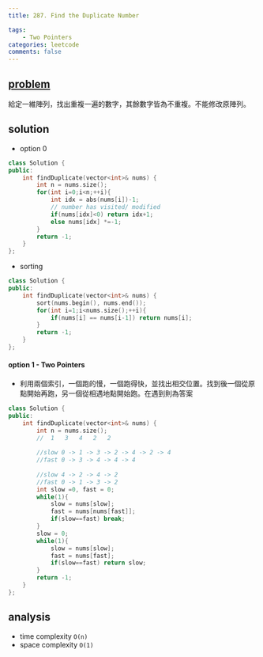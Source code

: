 ```yaml
---
title: 287. Find the Duplicate Number

tags:  
    - Two Pointers
categories: leetcode
comments: false
---
```


## [problem](https://leetcode.com/problems/find-the-duplicate-number/)

給定一維陣列，找出重複一遍的數字，其餘數字皆為不重複。不能修改原陣列。

## solution

- option 0
```c++
class Solution {
public:
    int findDuplicate(vector<int>& nums) {
        int n = nums.size();
        for(int i=0;i<n;++i){
            int idx = abs(nums[i])-1;
            // number has visited/ modified
            if(nums[idx]<0) return idx+1;
            else nums[idx] *=-1;
        }
        return -1;   
    }
};
```
- sorting
```c++
class Solution {
public:
    int findDuplicate(vector<int>& nums) {
        sort(nums.begin(), nums.end());
        for(int i=1;i<nums.size();++i){
            if(nums[i] == nums[i-1]) return nums[i];
        }
        return -1;
    }
};
```
#### option 1 - Two Pointers
- 利用兩個索引，一個跑的慢，一個跑得快，並找出相交位置。找到後一個從原點開始再跑，另一個從相遇地點開始跑。在遇到則為答案

```c++
class Solution {
public:
    int findDuplicate(vector<int>& nums) {
        int n = nums.size();
        //  1   3   4   2   2   
        
        //slow 0 -> 1 -> 3 -> 2 -> 4 -> 2 -> 4
        //fast 0 -> 3 -> 4 -> 4 -> 4
        
        //slow 4 -> 2 -> 4 -> 2 
        //fast 0 -> 1 -> 3 -> 2 
        int slow =0, fast = 0;
        while(1){
            slow = nums[slow];
            fast = nums[nums[fast]];
            if(slow==fast) break;
        }
        slow = 0;
        while(1){
            slow = nums[slow];
            fast = nums[fast];
            if(slow==fast) return slow;
        }
        return -1;   
    }
};
```


## analysis
- time complexity `O(n)`
- space complexity `O(1)`
